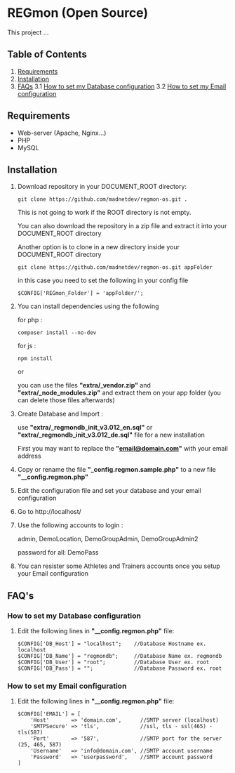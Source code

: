 # REGmon (Open Source)
This project ...


## Table of Contents
 1. [Requirements](#requirements)
 2. [Installation](#installation)
 3. [FAQs](#faqs)
  3.1 [How to set my Database configuration](#How-to-set-my-Database-configuration)
  3.2 [How to set my Email configuration](#How-to-set-my-Email-configuration)


## Requirements
* Web-server (Apache, Nginx...)
* PHP
* MySQL 

## Installation
1. Download repository in your DOCUMENT_ROOT directory:
    ```
    git clone https://github.com/madnetdev/regmon-os.git .
    ```
    This is not going to work if the ROOT directory is not empty.

    You can also download the repository in a zip file and extract it into your DOCUMENT_ROOT directory

    Another option is to clone in a new directory inside your DOCUMENT_ROOT directory
    ```
    git clone https://github.com/madnetdev/regmon-os.git appFolder
    ```
    in this case you need to set the following in your config file
    ```
    $CONFIG['REGmon_Folder'] = 'appFolder/';
    ```


 2. You can install dependencies using the following

    for php :
    ```
    composer install --no-dev
    ```
    for js :
    ```
    npm install
    ```
    or 

    you can use the files **"extra/_vendor.zip"** and **"extra/_node_modules.zip"** and extract them on your app folder (you can delete those files afterwards)


3. Create Database and Import :

    use **"extra/_regmondb_init_v3.012_en.sql"** or **"extra/_regmondb_init_v3.012_de.sql"** file for a new installation
    
    First you may want to replace the **"email@domain.com"** with your email address


4. Copy or rename the file **"_config.regmon.sample.php"** to a new file **"__config.regmon.php"**


5. Edit the configuration file and set your database and your email configuration


6. Go to http://localhost/ 


7. Use the following accounts to login :

    admin, DemoLocation, DemoGroupAdmin, DemoGroupAdmin2

    password for all: DemoPass


8. You can resister some Athletes and Trainers accounts once you setup your Email configuration




## FAQ's

### How to set my Database configuration
1. Edit the following lines in **"__config.regmon.php"** file:
    ```
    $CONFIG['DB_Host'] = "localhost";    //Database Hostname ex. localhost
    $CONFIG['DB_Name'] = "regmondb";     //Database Name ex. regmondb
    $CONFIG['DB_User'] = "root";         //Database User ex. root
    $CONFIG['DB_Pass'] = "";             //Database Password ex. root
    ```

### How to set my Email configuration
1. Edit the following lines in **"__config.regmon.php"** file:
    ```
    $CONFIG['EMAIL'] = [
        'Host'       => 'domain.com',      //SMTP server (localhost)
        'SMTPSecure' => 'tls',             //ssl, tls - ssl(465) - tls(587)
        'Port'       => '587',             //SMTP port for the server (25, 465, 587)
        'Username'   => 'info@domain.com', //SMTP account username
        'Password'   => 'userpassword',    //SMTP account password
    ]
    ```
